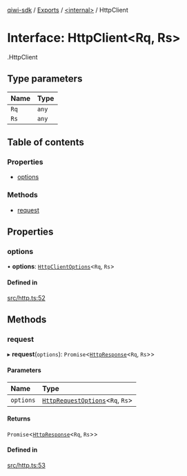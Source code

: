 [qiwi-sdk](../README.md) / [Exports](../modules.md) / [<internal\>](../modules/internal_.md) / HttpClient

# Interface: HttpClient<Rq, Rs\>

[<internal>](../modules/internal_.md).HttpClient

## Type parameters

| Name | Type |
| :------ | :------ |
| `Rq` | `any` |
| `Rs` | `any` |

## Table of contents

### Properties

- [options](internal_.HttpClient.md#options)

### Methods

- [request](internal_.HttpClient.md#request)

## Properties

### options

• **options**: [`HttpClientOptions`](internal_.HttpClientOptions.md)<`Rq`, `Rs`\>

#### Defined in

[src/http.ts:52](https://github.com/AlexXanderGrib/node-qiwi-sdk/blob/0b4e701/src/http.ts#L52)

## Methods

### request

▸ **request**(`options`): `Promise`<[`HttpResponse`](internal_.HttpResponse.md)<`Rq`, `Rs`\>\>

#### Parameters

| Name | Type |
| :------ | :------ |
| `options` | [`HttpRequestOptions`](internal_.HttpRequestOptions.md)<`Rq`, `Rs`\> |

#### Returns

`Promise`<[`HttpResponse`](internal_.HttpResponse.md)<`Rq`, `Rs`\>\>

#### Defined in

[src/http.ts:53](https://github.com/AlexXanderGrib/node-qiwi-sdk/blob/0b4e701/src/http.ts#L53)
